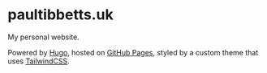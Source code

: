 # paultibbetts.uk

My personal website.

Powered by [Hugo](https://gohugo.io), hosted on [GitHub Pages](https://pages.github.com/), styled by a custom theme that uses [TailwindCSS](https://tailwindcss.com/).
